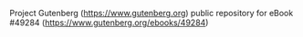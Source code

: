 Project Gutenberg (https://www.gutenberg.org) public repository for eBook #49284 (https://www.gutenberg.org/ebooks/49284)
